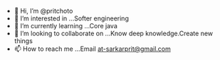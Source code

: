 - 👋 Hi, I’m @pritchoto
- 👀 I’m interested in ...Softer engineering
- 🌱 I’m currently learning ...Core java
- 💞️ I’m looking to collaborate on ...Know deep knowledge.Create new things
- 📫 How to reach me ...Email at-sarkarprit@gmail.com

<!---
pritchoto/pritchoto is a ✨ special ✨ repository because its `README.md` (this file) appears on your GitHub profile.
You can click the Preview link to take a look at your changes.
--->
